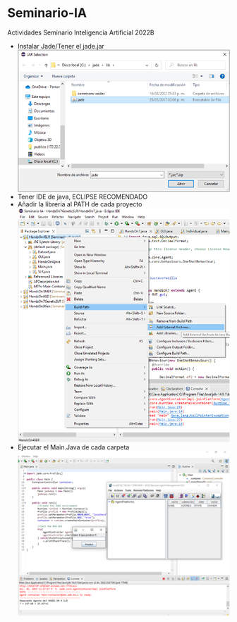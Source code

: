 # Seminario-IA
Actividades Seminario Inteligencia Artificial 2022B
- Instalar Jade/Tener el jade.jar
![Jade Jar](Window.png)
- Tener IDE de java, ECLIPSE RECOMENDADO
- Añadir la libreria al PATH de cada proyecto
![Add to path](AddPath.png)
- Ejecutar el Main.Java de cada carpeta
![Executing](Main.png)
